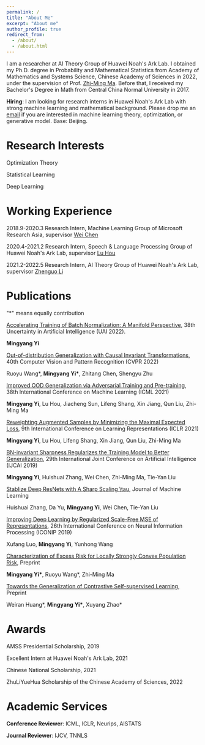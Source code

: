 ```yaml
---
permalink: /
title: "About Me"
excerpt: "About me"
author_profile: true
redirect_from: 
  - /about/
  - /about.html
---
```


I am a researcher at AI Theory Group of Huawei Noah's Ark Lab. I obtained my Ph.D. degree in Probability and Mathematical Statistics from Academy of Mathematics and Systems Science, Chinese Academy of Sciences in 2022, under the supervision of Prof. [Zhi-Ming Ma](http://homepage.amss.ac.cn/research/homePage/8eb59241e2e74d828fb84eec0efadba5/myHomePage.html). Before that, I received my Bachelor's Degree in Math from Central China Normal University in 2017.

__Hiring__: I am looking for research interns in Huawei Noah's Ark Lab with strong machine learning and mathematical background. Please drop me an [email](yimingyang2@huawei.com) if you are interested in machine learning theory, optimization, or generative model. Base: Beijing.

Research Interests 
======
Optimization Theory

Statistical Learning

Deep Learning

Working Experience
======

2018.9-2020.3 Research Intern, Machine Learning Group of Microsoft Research Asia, supervisor [Wei Chen](https://weichen-cas.github.io/)

2020.4-2021.2 Research Intern, Speech & Language Processing Group of Huawei Noah's Ark Lab, supervisor [Lu Hou](https://houlu369.github.io/)

2021.2-2022.5 Research Intern, AI Theory Group of Huawei Noah's Ark Lab, supervisor [Zhenguo Li](https://www.ee.columbia.edu/~zgli/)

Publications
======
"*" means equally contribution

[Accelerating Training of Batch Normalization: A Manifold Perspective](https://arxiv.org/abs/2101.02916), 38th Uncertainty in Artificial Intelligence (UAI 2022). 

__Mingyang Yi__

[Out-of-distribution Generalization with Causal Invariant Transformations](https://arxiv.org/abs/2203.11528), 40th Computer Vision and Pattern Recognition (CVPR 2022)

Ruoyu Wang*, __Mingyang Yi*__, Zhitang Chen, Shengyu Zhu

[Improved OOD Generalization via Adversarial Training and Pre-training](https://arxiv.org/abs/2105.11144), 38th International Conference on Machine Learning (ICML 2021)

__Mingyang Yi__, Lu Hou, Jiacheng Sun, Lifeng Shang, Xin Jiang, Qun Liu, Zhi-Ming Ma

[Reweighting Augmented Samples by Minimizing the Maximal Expected Loss](https://arxiv.org/abs/2103.08933), 9th International Conference on Learning Representations (ICLR 2021)

__Mingyang Yi__, Lu Hou, Lifeng Shang, Xin Jiang, Qun Liu, Zhi-Ming Ma

[BN-invariant Sharpness Regularizes the Training Model to Better Generalization](https://arxiv.org/pdf/2101.02944), 29th International Joint Conference on Artificial Intelligence (IJCAI 2019)

__Mingyang Yi__, Huishuai Zhang, Wei Chen, Zhi-Ming Ma, Tie-Yan Liu

[Stablize Deep ResNets with A Sharp Scaling \tau](https://arxiv.org/abs/1903.07120), Journal of Machine Learning

Huishuai Zhang, Da Yu, __Mingyang Yi__, Wei Chen, Tie-Yan Liu

[Improving Deep Learning by Regularized Scale-Free MSE of Representations](https://link.springer.com/chapter/10.1007/978-3-030-36708-4_21), 26th International Conference on Neural Information Processing (ICONIP 2019)

Xufang Luo, __Mingyang Yi__, Yunhong Wang

[Characterization of Excess Risk for Locally Strongly Convex Population Risk](https://arxiv.org/abs/2012.02456), Preprint

__Mingyang Yi*__, Ruoyu Wang*, Zhi-Ming Ma

[Towards the Generalization of Contrastive Self-supervised Learning](https://arxiv.org/abs/2111.00743), Preprint

Weiran Huang*, __Mingyang Yi*__, Xuyang Zhao*

Awards
====

AMSS Presidential Scholarship, 2019

Excellent Intern at Huawei Noah's Ark Lab, 2021

Chinese National Scholarship, 2021

ZhuLiYueHua Scholarship of the Chinese Academy of Sciences, 2022

Academic Services
======

__Conference Reviewer__: ICML, ICLR, Neurips, AISTATS

__Journal Reviewer__: IJCV, TNNLS









